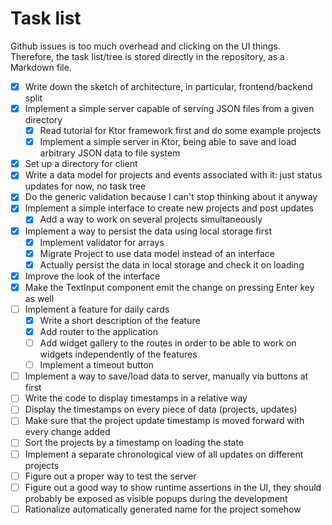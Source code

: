 # Task list

Github issues is too much overhead and clicking on the UI things. Therefore, the task list/tree is stored directly in the repository, as a Markdown file.

* [x] Write down the sketch of architecture, in particular, frontend/backend split
* [x] Implement a simple server capable of serving JSON files from a given directory
  * [x] Read tutorial for Ktor framework first and do some example projects
  * [x] Implement a simple server in Ktor, being able to save and load arbitrary JSON data to file system
* [x] Set up a directory for client
* [x] Write a data model for projects and events associated with it: just status updates for now, no task tree
* [x] Do the generic validation because I can't stop thinking about it anyway
* [x] Implement a simple interface to create new projects and post updates
  * [x] Add a way to work on several projects simultaneously
* [x] Implement a way to persist the data using local storage first
  * [x] Implement validator for arrays
  * [x] Migrate Project to use data model instead of an interface
  * [x] Actually persist the data in local storage and check it on loading
* [x] Improve the look of the interface
* [x] Make the TextInput component emit the change on pressing Enter key as well
* [ ] Implement a feature for daily cards
  * [x] Write a short description of the feature
  * [x] Add router to the application
  * [ ] Add widget gallery to the routes in order to be able to work on widgets independently of the features
  * [ ] Implement a timeout button
* [ ] Implement a way to save/load data to server, manually via buttons at first
* [ ] Write the code to display timestamps in a relative way
* [ ] Display the timestamps on every piece of data (projects, updates)
* [ ] Make sure that the project update timestamp is moved forward with every change added
* [ ] Sort the projects by a timestamp on loading the state
* [ ] Implement a separate chronological view of all updates on different projects
* [ ] Figure out a proper way to test the server
* [ ] Figure out a good way to show runtime assertions in the UI, they should probably be exposed as visible popups during the development
* [ ] Rationalize automatically generated name for the project somehow
